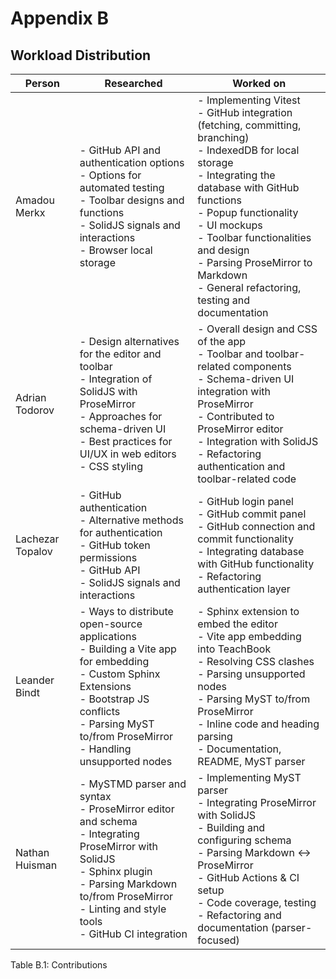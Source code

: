 # Appendix B

## Workload Distribution


| Person            | Researched                                                                                                       | Worked on                                                                                                                                                                                                                                         |
|-------------------|------------------------------------------------------------------------------------------------------------------|----------------------------------------------------------------------------------------------------------------------------------------------------------------------------------------------------------------------------------------------------|
| Amadou Merkx      | \- GitHub API and authentication options <br> \- Options for automated testing <br> \- Toolbar designs and functions <br> \- SolidJS signals and interactions <br> \- Browser local storage | \- Implementing Vitest <br> \- GitHub integration (fetching, committing, branching) <br> \- IndexedDB for local storage <br> \- Integrating the database with GitHub functions <br> \- Popup functionality <br> \- UI mockups <br> \- Toolbar functionalities and design <br> \- Parsing ProseMirror to Markdown <br> \- General refactoring, testing and documentation |
| Adrian Todorov    | \- Design alternatives for the editor and toolbar <br> \- Integration of SolidJS with ProseMirror <br> \- Approaches for schema-driven UI <br> \- Best practices for UI/UX in web editors <br> \- CSS styling | \- Overall design and CSS of the app <br> \- Toolbar and toolbar-related components <br> \- Schema-driven UI integration with ProseMirror <br> \- Contributed to ProseMirror editor <br> \- Integration with SolidJS <br> \- Refactoring authentication and toolbar-related code |
| Lachezar Topalov  | \- GitHub authentication <br> \- Alternative methods for authentication <br> \- GitHub token permissions <br> \- GitHub API <br> \- SolidJS signals and interactions | \- GitHub login panel <br> \- GitHub commit panel <br> \- GitHub connection and commit functionality <br> \- Integrating database with GitHub functionality <br> \- Refactoring authentication layer |
| Leander Bindt     | \- Ways to distribute open-source applications <br> \- Building a Vite app for embedding <br> \- Custom Sphinx Extensions <br> \- Bootstrap JS conflicts <br> \- Parsing MyST to/from ProseMirror <br> \- Handling unsupported nodes | \- Sphinx extension to embed the editor <br> \- Vite app embedding into TeachBook <br> \- Resolving CSS clashes <br> \- Parsing unsupported nodes <br> \- Parsing MyST to/from ProseMirror <br> \- Inline code and heading parsing <br> \- Documentation, README, MyST parser |
| Nathan Huisman    | \- MySTMD parser and syntax <br> \- ProseMirror editor and schema <br> \- Integrating ProseMirror with SolidJS <br> \- Sphinx plugin <br> \- Parsing Markdown to/from ProseMirror <br> \- Linting and style tools <br> \- GitHub CI integration | \- Implementing MyST parser <br> \- Integrating ProseMirror with SolidJS <br> \- Building and configuring schema <br> \- Parsing Markdown ↔ ProseMirror <br> \- GitHub Actions & CI setup <br> \- Code coverage, testing <br> \- Refactoring and documentation (parser-focused) |


Table B.1: Contributions
